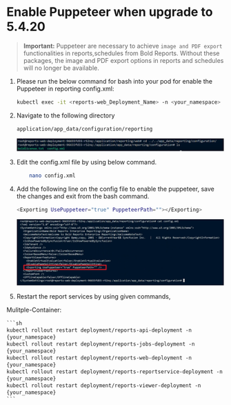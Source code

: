 # Enable Puppeteer when upgrade to 5.4.20

> **Important:** Puppeteer are necessary to achieve `image and PDF export` functionalities in reports,schedules from Bold Reports. Without these packages, the image and PDF export options in reports and schedules will no longer be available.

1. Please run the below command for bash into your pod for enable the Puppeteer in reporting config.xml:

    ```sh
    kubectl exec -it <reports-web_Deployment_Name> -n <your_namespace> -- bash
    ```
2. Navigate to the following directory

    ```sh
    application/app_data/configuration/reporting
    ```
    ![puppeteer-location](images/puppeteer-location.png)


3. Edit the config.xml file by using below command.

    ```sh
        nano config.xml
    ```

3. Add the following line on the config file to enable the puppeteer, save the changes and exit from the bash command.

    ```sh
    <Exporting UsePuppeteer="true" PuppeteerPath=""></Exporting>
    ```
    ![enable-puppeteer](images/enable-puppeteer.png)


4. Restart the report services by using given commands,

Mulitple-Container:

    ```sh
    kubectl rollout restart deployment/reports-api-deployment -n {your_namespace}
    kubectl rollout restart deployment/reports-jobs-deployment -n {your_namespace}
    kubectl rollout restart deployment/reports-web-deployment -n {your_namespace}
    kubectl rollout restart deployment/reports-reportservice-deployment -n {your_namespace}
    kubectl rollout restart deployment/reports-viewer-deployment -n {your_namespace}
    ```
